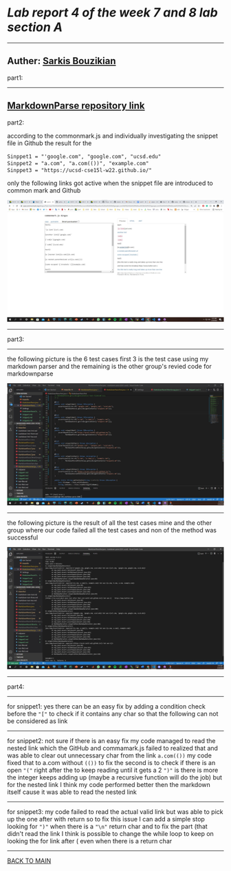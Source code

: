 
# ***Lab report 4 of the week 7 and 8 lab section A***
---
Auther: **[Sarkis Bouzikian](https://github.com/oplikos)**
---
part1:

---
[MarkdownParse repository link](https://github.com/oplikos/markdown-parse)
---
part2:

according to the commonmark.js and individually investigating the snippet file in Github the result for the 
```
Sinppet1 = "'google.com", "google.com", "ucsd.edu"
Sinppet2 = "a.com", "a.com(())", "example.com"
Sinppet3 = "https://ucsd-cse15l-w22.github.io/"
```
only the following links got active when the snippet file are introduced to common mark and Github

![commonmark.js](common-mark-js.jpg)

---
part3:

---
the following picture is the 6 test cases first 3 is the test case using my markdown parser and the remaining is the other group's revied code for markdownparse

![TestCase](all-test-cases-in-markdowntest.jpg)

---
the following picture is the result of all the test cases mine and the other group where our code failed all the test cases and non of the method was successful

![result](resuolt-obtain-running-the-test-on-both.jpg)

---
part4: 

---
for snippet1: yes there can be an easy fix by adding a condition check before the ```"["``` to check if it contains any char so that the following can not be considered as link

---
for snippet2: not sure if there is an easy fix my code managed to read the nested link which the GitHub and commamark.js failed to realized that and was able to clear out unnecessary char from the link ```a.com(())``` my code fixed that to a.com without ```(())``` to fix the second is to check if there is an open ```"("``` right after the to keep reading until it gets a 2 ```")"``` is there is more the integer keeps adding up (maybe a recursive function will do the job) but for the nested link I think my code performed better then the markdown itself cause it was able to read the nested link

---
for snippet3: my code failed to read the actual valid link but was able to pick up the one after with return so to fix this issue I can add a simple stop looking for ```")"``` when there is a ```"\n"``` return char and to fix the part (that didn't read the link I think is possible to change the while loop to keep on looking the for link after ( even when there is a return char 

---
[BACK TO MAIN](https://oplikos.github.io/cse15l-lab-reports/)
